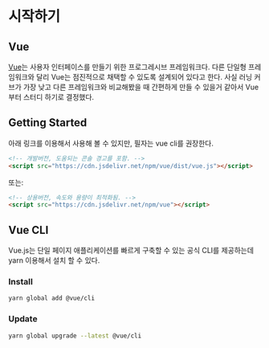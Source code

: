 # 시작하기

## Vue
[Vue](https://kr.vuejs.org/index.html)는 사용자 인터페이스를 만들기 위한 프로그레시브 프레임워크다. 다른 단일형 프레임워크와 달리 Vue는 점진적으로 채택할 수 있도록 설계되어 있다고 한다. 사실 러닝 커브가 가장 낮고 다른 프레임워크와 비교해봤을 때 간편하게 만들 수 있을거 같아서 Vue 부터 스터디 하기로 결정했다.

## Getting Started
아래 링크를 이용해서 사용해 볼 수 있지만, 필자는 vue cli를 권장한다. 
```html
<!-- 개발버전, 도움되는 콘솔 경고를 포함. -->
<script src="https://cdn.jsdelivr.net/npm/vue/dist/vue.js"></script>
```
또는:
```html
<!-- 상용버전, 속도와 용량이 최적화됨. -->
<script src="https://cdn.jsdelivr.net/npm/vue"></script>
```

## Vue CLI
Vue.js는 단일 페이지 애플리케이션를 빠르게 구축할 수 있는 공식 CLI를 제공하는데 yarn 이용해서 설치 할 수 있다.
### Install
```sh
yarn global add @vue/cli
```
### Update
```sh
yarn global upgrade --latest @vue/cli
```